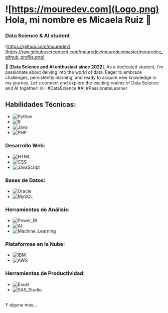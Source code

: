 # ![https://mouredev.com](Logo.png) Hola, mi nombre es Micaela Ruiz 👋
### Data Science & AI student

![https://github.com/mouredev](https://raw.githubusercontent.com/mouredev/mouredev/master/mouredev_github_profile.png)

🚀 [**Data Science and AI enthusiast since 2022**]. As a dedicated student, I'm passionate about delving into the world of data. Eager to embrace challenges, persistently learning, and ready to acquire new knowledge in my journey. Let's connect and explore the exciting realms of Data Science and AI together! 🌐💡 #DataScience #AI #PassionateLearner

## Habilidades Técnicas:
- ![Python](https://img.shields.io/badge/Python-yellow?style=for-the-badge&logo=python&logoColor=white&labelColor=101010)
- ![R](https://img.shields.io/badge/R-276DC3?style=for-the-badge&logo=r&logoColor=white&labelColor=101010)
- ![Java](https://img.shields.io/badge/Java-007396?style=for-the-badge&logo=java&logoColor=white&labelColor=101010)
- ![PHP](https://img.shields.io/badge/PHP-777BB4?style=for-the-badge&logo=php&logoColor=white&labelColor=101010)

### Desarrollo Web:
- ![HTML](https://img.shields.io/badge/HTML-E34F26?style=for-the-badge&logo=html5&logoColor=white&labelColor=101010)
- ![CSS](https://img.shields.io/badge/CSS-1572B6?style=for-the-badge&logo=css3&logoColor=white&labelColor=101010)
- ![JavaScript](https://img.shields.io/badge/JavaScript-F7DF1E?style=for-the-badge&logo=javascript&logoColor=white&labelColor=101010)

### Bases de Datos:
- ![Oracle](https://img.shields.io/badge/Oracle-F80000?style=for-the-badge&logo=oracle&logoColor=white&labelColor=101010)
- ![MySQL](https://img.shields.io/badge/MySQL-4479A1?style=for-the-badge&logo=mysql&logoColor=white&labelColor=101010)

### Herramientas de Análisis:
- ![Power_BI](https://img.shields.io/badge/Power_BI-F2C811?style=for-the-badge&logo=power-bi&logoColor=white&labelColor=101010)
- ![AI](https://img.shields.io/badge/AI-2DA9E1?style=for-the-badge&logo=artificial-intelligence&logoColor=white&labelColor=101010)
- ![Machine_Learning](https://img.shields.io/badge/Machine_Learning-48B6F1?style=for-the-badge&logo=machine-learning&logoColor=white&labelColor=101010)

### Plataformas en la Nube:
- ![IBM](https://img.shields.io/badge/IBM-0538AB?style=for-the-badge&logo=ibm&logoColor=white&labelColor=101010)
- ![AWS](https://img.shields.io/badge/AWS-232F3E?style=for-the-badge&logo=amazon-aws&logoColor=white&labelColor=101010)

### Herramientas de Productividad:
- ![Excel](https://img.shields.io/badge/Excel-217346?style=for-the-badge&logo=microsoft-excel&logoColor=white&labelColor=101010)
- ![SAS_Studio](https://img.shields.io/badge/SAS_Studio-B34936?style=for-the-badge&logo=sas&logoColor=white&labelColor=101010)

</br>
Y alguna más...
